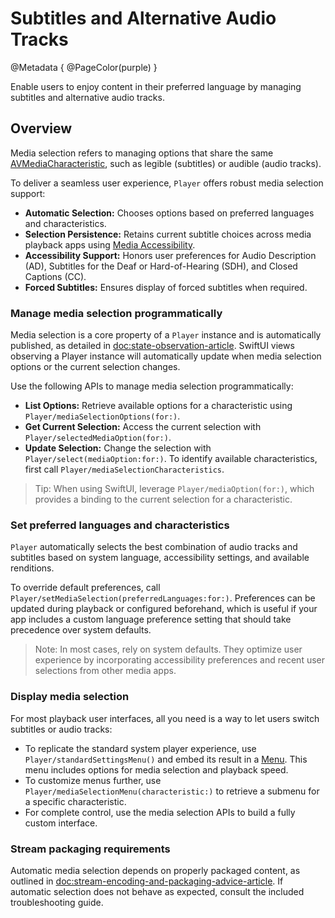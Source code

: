 # Subtitles and Alternative Audio Tracks

@Metadata {
    @PageColor(purple)
}

Enable users to enjoy content in their preferred language by managing subtitles and alternative audio tracks.

## Overview

Media selection refers to managing options that share the same [AVMediaCharacteristic](https://developer.apple.com/documentation/avfoundation/avmediacharacteristic), such as legible (subtitles) or audible (audio tracks).

To deliver a seamless user experience, ``Player`` offers robust media selection support:

- **Automatic Selection:** Chooses options based on preferred languages and characteristics.
- **Selection Persistence:** Retains current subtitle choices across media playback apps using [Media Accessibility](https://developer.apple.com/documentation/mediaaccessibility/).
- **Accessibility Support:** Honors user preferences for Audio Description (AD), Subtitles for the Deaf or Hard-of-Hearing (SDH), and Closed Captions (CC).
- **Forced Subtitles:** Ensures display of forced subtitles when required.

### Manage media selection programmatically

Media selection is a core property of a ``Player`` instance and is automatically published, as detailed in <doc:state-observation-article>. SwiftUI views observing a Player instance will automatically update when media selection options or the current selection changes.

Use the following APIs to manage media selection programmatically:

- **List Options:** Retrieve available options for a characteristic using ``Player/mediaSelectionOptions(for:)``.
- **Get Current Selection:** Access the current selection with ``Player/selectedMediaOption(for:)``.
- **Update Selection:** Change the selection with ``Player/select(mediaOption:for:)``. To identify available characteristics, first call ``Player/mediaSelectionCharacteristics``.

> Tip: When using SwiftUI, leverage ``Player/mediaOption(for:)``, which provides a binding to the current selection for a characteristic.

### Set preferred languages and characteristics

``Player`` automatically selects the best combination of audio tracks and subtitles based on system language, accessibility settings, and available renditions.

To override default preferences, call ``Player/setMediaSelection(preferredLanguages:for:)``. Preferences can be updated during playback or configured beforehand, which is useful if your app includes a custom language preference setting that should take precedence over system defaults.

> Note: In most cases, rely on system defaults. They optimize user experience by incorporating accessibility preferences and recent user selections from other media apps.

### Display media selection

For most playback user interfaces, all you need is a way to let users switch subtitles or audio tracks:

- To replicate the standard system player experience, use ``Player/standardSettingsMenu()`` and embed its result in a [Menu](https://developer.apple.com/documentation/swiftui/menu). This menu includes options for media selection and playback speed.
- To customize menus further, use ``Player/mediaSelectionMenu(characteristic:)`` to retrieve a submenu for a specific characteristic.
- For complete control, use the media selection APIs to build a fully custom interface.

### Stream packaging requirements

Automatic media selection depends on properly packaged content, as outlined in <doc:stream-encoding-and-packaging-advice-article>. If automatic selection does not behave as expected, consult the included troubleshooting guide.
